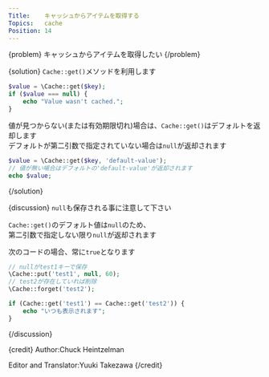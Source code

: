 ```yaml
---
Title:    キャッシュからアイテムを取得する
Topics:   cache
Position: 14
---
```


{problem}
キャッシュからアイテムを取得したい
{/problem}

{solution}
`Cache::get()`メソッドを利用します

```php　
$value = \Cache::get($key);
if ($value === null) {
    echo "Value wasn't cached.";
}
```

値が見つからない(または有効期限切れ)場合は、`Cache::get()`はデフォルトを返却します  
デフォルトが第二引数で指定されていない場合は`null`が返却されます

```php
$value = \Cache::get($key, 'default-value');
// 値が無い場合はデフォルトの'default-value'が返却されます
echo $value;
```
{/solution}

{discussion}
`null`も保存される事に注意して下さい

`Cache::get()`のデフォルト値は`null`のため、  
第二引数で指定しない限り`null`が返却されます

次のコードの場合、常に`true`となります

```php
// nullがtest1キーで保存
\Cache::put('test1', null, 60);
// test2が存在していれば削除
\Cache::forget('test2');

if (Cache::get('test1') == Cache::get('test2')) {
    echo "いつも表示されます";
}
```
{/discussion}

{credit}
Author:Chuck Heintzelman

Editor and Translator:Yuuki Takezawa
{/credit}
